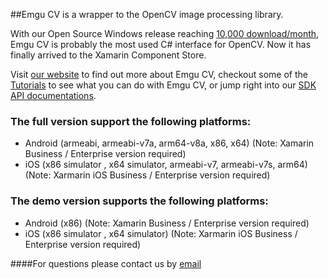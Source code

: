 ##Emgu CV is a wrapper to the OpenCV image processing library. 

With our Open Source Windows release reaching [10,000 download/month](https://sourceforge.net/projects/emgucv/files/emgucv/stats/timeline), Emgu CV is probably the most used C# interface for OpenCV. Now it has finally arrived to the Xamarin Component Store. 

Visit [our website](http://www.emgu.com/) to find out more about Emgu CV, checkout some of the [Tutorials](http://www.emgu.com/wiki/index.php/Tutorial) to see what you can do with Emgu CV, or jump right into our [SDK API documentations](http://www.emgu.com/wiki/index.php/Documentation). 

### The full version support the following platforms:
* Android (armeabi, armeabi-v7a, arm64-v8a, x86, x64) (Note: Xamarin Business / Enterprise version required)
* iOS (x86 simulator , x64 simulator, armeabi-v7, armeabi-v7s, arm64) (Note: Xarmarin iOS Business / Enterprise version required)

### The demo version supports the following platforms: 
* Android (x86) (Note: Xamarin Business / Enterprise version required)
* iOS (x86 simulator , x64 simulator) (Note: Xarmarin iOS Business / Enterprise version required)

####For questions please contact us by [email](mailto:support@emgu.com)
